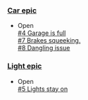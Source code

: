 ### [Car epic](https://github.com/sfarsai/hello-world/issues/6)   
* Open   
[#4 Garage is full](https://github.com/sfarsai/hello-world/issues/4)   
[#7 Brakes squeeking.](https://github.com/sfarsai/hello-world/issues/7)   
[#8 Dangling issue](https://github.com/sfarsai/hello-world/issues/8)   
### [Light epic](https://github.com/sfarsai/hello-world/issues/2)   
* Open   
[#5 Lights stay on](https://github.com/sfarsai/hello-world/issues/5)   
